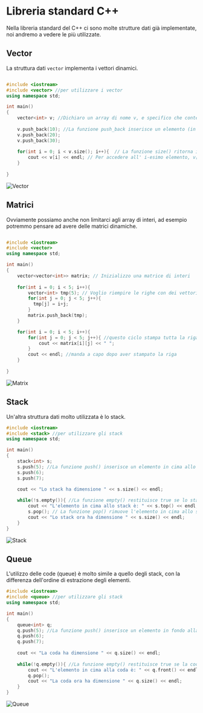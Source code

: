 # Libreria standard C++
Nella libreria standard del C++ ci sono molte strutture dati già implementate, noi andremo a vedere le più utilizzate.

## Vector
La struttura dati `vector` implementa i vettori dinamici.
```cpp

#include <iostream>
#include <vector> //per utilizzare i vector
using namespace std;

int main() 
{ 
    vector<int> v; //Dichiaro un array di nome v, e specifico che conterrà elementi `int`
    
    v.push_back(10); //La funzione push_back inserisce un elemento (in questo caso il numero 10) in fondo all'array
    v.push_back(20);
    v.push_back(30);
    
    for(int i = 0; i < v.size(); i++){  // La funzione size() ritorna il numero di elementi all'interno dell'array
        cout << v[i] << endl; // Per accedere all' i-esimo elemento, v[i]
    }
    
}
```
![Vector](https://i.postimg.cc/3xH1X7zn/Immagine-2020-10-15-153955.png)

## Matrici
Ovviamente possiamo anche non limitarci agli array di interi, ad esempio potremmo pensare ad avere delle matrici dinamiche.

```cpp

#include <iostream>
#include <vector>
using namespace std;

int main() 
{ 
    vector<vector<int>> matrix; // Inizializzo una matrice di interi
    
    for(int i = 0; i < 5; i++){
        vector<int> tmp(5); // Voglio riempire le righe con dei vettori di 5 elementi
        for(int j = 0; j < 5; j++){
          tmp[j] = i+j; 
        }
        matrix.push_back(tmp);
    }

    for(int i = 0; i < 5; i++){
        for(int j = 0; j < 5; j++){ //questo ciclo stampa tutta la riga i-esima
            cout << matrix[i][j] << " ";
        }
        cout << endl; //manda a capo dopo aver stampato la riga
    }
    
}
```
![Matrix](https://i.postimg.cc/6qJ2k6rP/Immagine-2020-10-15-154115.png)

## Stack
Un'altra struttura dati molto utilizzata è lo stack.
```cpp
#include <iostream>
#include <stack> //per utilizzare gli stack
using namespace std;

int main() 
{ 
    stack<int> s;
    s.push(5); //La funzione push() inserisce un elemento in cima allo stack
    s.push(6); 
    s.push(7); 
    
    cout << "Lo stack ha dimensione " << s.size() << endl;

    while(!s.empty()){ //La funzione empty() restituisce true se lo stack è vuoto, false altrimenti
        cout << "L'elemento in cima allo stack è: " << s.top() << endl; 
        s.pop(); // La funzione pop() rimuove l'elemento in cima allo stack
        cout << "Lo stack ora ha dimensione " << s.size() << endl;
    }
}
```
![Stack](https://i.postimg.cc/bJKNZ6dS/stack.png)

## Queue
L'utilizzo delle code (queue) è molto simile a quello degli stack, con la differenza dell'ordine di estrazione degli elementi.
```cpp
#include <iostream>
#include <queue> //per utilizzare gli stack
using namespace std;

int main() 
{ 
    queue<int> q;
    q.push(5); //La funzione push() inserisce un elemento in fondo alla coda
    q.push(6); 
    q.push(7); 
    
    cout << "La coda ha dimensione " << q.size() << endl;
    
    while(!q.empty()){ //La funzione empty() restituisce true se la coda è vuota, false altrimenti
        cout << "L'elemento in cima alla coda è: " << q.front() << endl; 
        q.pop();
        cout << "La coda ora ha dimensione " << q.size() << endl;
    }
}
```
![Queue](https://i.postimg.cc/NfvjYPWW/queue.png)

